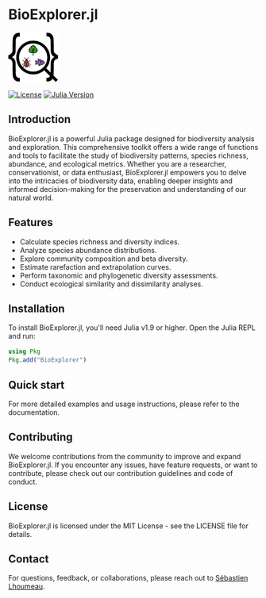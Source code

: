 # BioExplorer.jl

<img src="docs\logo_V1.png" alt="BioExplore.jl Logo" width="100"/>

<br>

[![License](https://img.shields.io/badge/License-MIT-blue.svg)](https://opensource.org/licenses/MIT)
[![Julia Version](https://img.shields.io/badge/Julia-v1.9%20%7C%20v1.9%2B-red.svg)](https://julialang.org/)

## Introduction

BioExplorer.jl is a powerful Julia package designed for biodiversity analysis and exploration. This comprehensive toolkit offers a wide range of functions and tools to facilitate the study of biodiversity patterns, species richness, abundance, and ecological metrics. Whether you are a researcher, conservationist, or data enthusiast, BioExplorer.jl empowers you to delve into the intricacies of biodiversity data, enabling deeper insights and informed decision-making for the preservation and understanding of our natural world.

## Features

- Calculate species richness and diversity indices.
- Analyze species abundance distributions.
- Explore community composition and beta diversity.
- Estimate rarefaction and extrapolation curves.
- Perform taxonomic and phylogenetic diversity assessments.
- Conduct ecological similarity and dissimilarity analyses.

## Installation

To install BioExplorer.jl, you'll need Julia v1.9 or higher. Open the Julia REPL and run:

```julia
using Pkg
Pkg.add("BioExplorer")
```

## Quick start
For more detailed examples and usage instructions, please refer to the documentation.

## Contributing
We welcome contributions from the community to improve and expand BioExplorer.jl. If you encounter any issues, have feature requests, or want to contribute, please check out our contribution guidelines and code of conduct.

## License
BioExplorer.jl is licensed under the MIT License - see the LICENSE file for details.

## Contact
For questions, feedback, or collaborations, please reach out to [Sébastien Lhoumeau](mailto:seb.lhoumeau@gmail.com).

